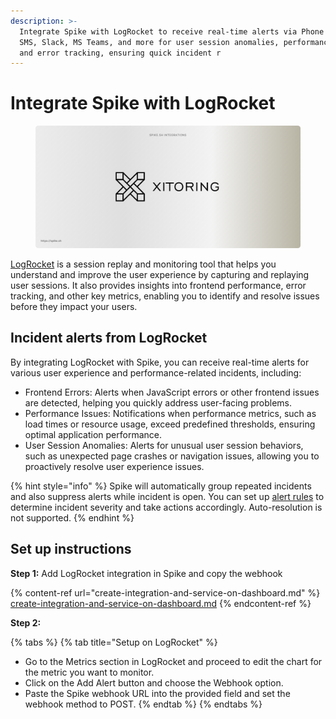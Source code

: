 ```yaml
---
description: >-
  Integrate Spike with LogRocket to receive real-time alerts via Phone calls,
  SMS, Slack, MS Teams, and more for user session anomalies, performance issues,
  and error tracking, ensuring quick incident r
---
```


# Integrate Spike with LogRocket

<figure><img src="../.gitbook/assets/xitoring integration.png" alt=""><figcaption></figcaption></figure>

[LogRocket](https://logrocket.com) is a session replay and monitoring tool that helps you understand and improve the user experience by capturing and replaying user sessions. It also provides insights into frontend performance, error tracking, and other key metrics, enabling you to identify and resolve issues before they impact your users.

## Incident alerts from LogRocket

By integrating LogRocket with Spike, you can receive real-time alerts for various user experience and performance-related incidents, including:

* Frontend Errors: Alerts when JavaScript errors or other frontend issues are detected, helping you quickly address user-facing problems.
* Performance Issues: Notifications when performance metrics, such as load times or resource usage, exceed predefined thresholds, ensuring optimal application performance.
* User Session Anomalies: Alerts for unusual user session behaviors, such as unexpected page crashes or navigation issues, allowing you to proactively resolve user experience issues.

{% hint style="info" %}
Spike will automatically group repeated incidents and also suppress alerts while incident is open. You can set up [alert rules](https://docs.spike.sh/alerts/alert-rules) to determine incident severity and take actions accordingly. Auto-resolution is not supported.
{% endhint %}

## Set up instructions

**Step 1:** Add LogRocket integration in Spike and copy the webhook

{% content-ref url="create-integration-and-service-on-dashboard.md" %}
[create-integration-and-service-on-dashboard.md](create-integration-and-service-on-dashboard.md)
{% endcontent-ref %}

**Step 2:**

{% tabs %}
{% tab title="Setup on LogRocket" %}
* Go to the Metrics section in LogRocket and proceed to edit the chart for the metric you want to monitor.
* Click on the Add Alert button and choose the Webhook option.
* Paste the Spike webhook URL into the provided field and set the webhook method to POST.
{% endtab %}
{% endtabs %}
